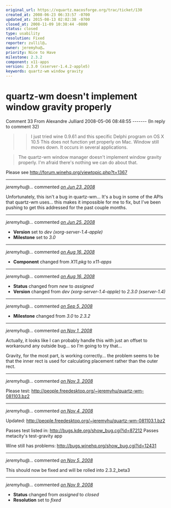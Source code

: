 ```yaml
---
original_url: https://xquartz.macosforge.org/trac/ticket/130
created_at: 2008-06-23 06:33:57 -0700
updated_at: 2015-08-13 02:02:38 -0700
closed_at: 2008-11-09 10:38:44 -0800
status: closed
type: usability
resolution: Fixed
reporter: zullil@…
owner: jeremyhu@…
priority: Nice to Have
milestone: 2.3.2
component: x11-apps
version: 2.3.0 (xserver-1.4.2-apple5)
keywords: quartz-wm window gravity
---
```


quartz-wm doesn't implement window gravity properly
===================================================


Comment 33 From Alexandre Julliard 2008-05-06 08:48:55 -------
(In reply to comment 32)

> > I just tried wine 0.9.61 and this specific Delphi program on OS X 10.5
> > This does not function yet properly on Mac.
> > Window still moves down.
> > It occurs in several applications.

> The quartz-wm window manager doesn't implement window gravity properly. I'm
> afraid there's nothing we can do about that.

Please see <http://forum.winehq.org/viewtopic.php?t=1367>



---

*jeremyhu@…* commented *[on Jun 23, 2008](https://xquartz.macosforge.org/trac/ticket/130#comment:1 "June 23, 2008 at 7:45 AM PDT")*

Unfortunately, this isn't a bug in quartz-wm... It's a bug in some of the APIs that quartz-wm uses... this makes it impossible for me to fix, but I've been pushing to get this addressed for the past couple months.



---

*jeremyhu@…* commented *[on Jun 25, 2008](https://xquartz.macosforge.org/trac/ticket/130#comment:2 "June 25, 2008 at 12:10 PM PDT")*

-   **Version** set to *dev (xorg-server-1.4-apple)*
-   **Milestone** set to *3.0*



---

*jeremyhu@…* commented *[on Aug 16, 2008](https://xquartz.macosforge.org/trac/ticket/130#comment:3 "August 16, 2008 at 1:21 AM PDT")*

-   **Component** changed from *X11.pkg* to *x11-apps*



---

*jeremyhu@…* commented *[on Aug 16, 2008](https://xquartz.macosforge.org/trac/ticket/130#comment:4 "August 16, 2008 at 9:13 AM PDT")*

-   **Status** changed from *new* to *assigned*
-   **Version** changed from *dev (xorg-server-1.4-apple)* to *2.3.0 (xserver-1.4)*



---

*jeremyhu@…* commented *[on Sep 5, 2008](https://xquartz.macosforge.org/trac/ticket/130#comment:5 "September 5, 2008 at 8:13 AM PDT")*

-   **Milestone** changed from *3.0* to *2.3.2*



---

*jeremyhu@…* commented *[on Nov 1, 2008](https://xquartz.macosforge.org/trac/ticket/130#comment:6 "November 1, 2008 at 11:29 AM PDT")*

Actually, it looks like I can probably handle this with just an offset to workaround any outside bug... so I'm going to try that...

Gravity, for the most part, is working correctly... the problem seems to be that the inner rect is used for calculating placement rather than the outer rect.



---

*jeremyhu@…* commented *[on Nov 3, 2008](https://xquartz.macosforge.org/trac/ticket/130#comment:7 "November 3, 2008 at 12:34 PM PST")*

Please test:
<http://people.freedesktop.org/~jeremyhu/quartz-wm-081103.bz2>



---

*jeremyhu@…* commented *[on Nov 4, 2008](https://xquartz.macosforge.org/trac/ticket/130#comment:8 "November 4, 2008 at 8:50 AM PST")*

Updated: <http://people.freedesktop.org/~jeremyhu/quartz-wm-081103.1.bz2>

Passes test listed in: <http://bugs.kde.org/show_bug.cgi?id=87212>
Passes metacity's test-gravity app

Wine still has problems:
<http://bugs.winehq.org/show_bug.cgi?id=12431>



---

*jeremyhu@…* commented *[on Nov 5, 2008](https://xquartz.macosforge.org/trac/ticket/130#comment:9 "November 5, 2008 at 5:12 PM PST")*

This should now be fixed and will be rolled into 2.3.2\_beta3



---

*jeremyhu@…* commented *[on Nov 9, 2008](https://xquartz.macosforge.org/trac/ticket/130#comment:10 "November 9, 2008 at 10:38 AM PST")*

-   **Status** changed from *assigned* to *closed*
-   **Resolution** set to *fixed*



